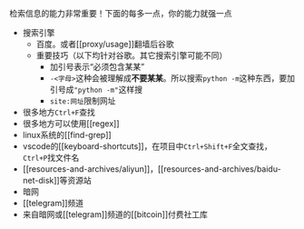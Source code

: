 检索信息的能力非常重要！下面的每多一点，你的能力就强一点
- 搜索引擎
  - 百度。或者[[proxy/usage]]翻墙后谷歌
  - 重要技巧（以下均针对谷歌。其它搜索引擎可能不同）
    - 加引号表示“必须包含某某”
    - `-<字母>`这种会被理解成**不要某某**。所以搜索`python -m`这种东西，要加引号成`"python -m"`这样搜
    - `site:网址`限制网址
- 很多地方`Ctrl+F`查找
- 很多地方可以使用[[regex]]
- linux系统的[[find-grep]]
- vscode的[[keyboard-shortcuts]]，在项目中`Ctrl+Shift+F`全文查找，`Ctrl+P`找文件名
- [[resources-and-archives/aliyun]]，[[resources-and-archives/baidu-net-disk]]等资源站
- 暗网
- [[telegram]]频道
- 来自暗网或[[telegram]]频道的[[bitcoin]]付费社工库